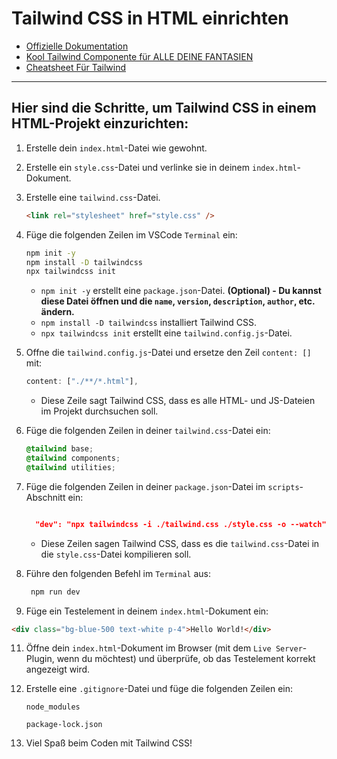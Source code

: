 # Tailwind CSS in HTML einrichten

- [Offizielle Dokumentation](https://tailwindcss.com/docs/installation)
- [Kool Tailwind Componente für ALLE DEINE FANTASIEN](https://tailwindflex.com/)
- [Cheatsheet Für Tailwind](https://tailwindcomponents.com/cheatsheet/)

---

## Hier sind die Schritte, um Tailwind CSS in einem HTML-Projekt einzurichten:

1. Erstelle dein `index.html`-Datei wie gewohnt.
2. Erstelle ein `style.css`-Datei und verlinke sie in deinem `index.html`-Dokument.
3. Erstelle eine `tailwind.css`-Datei.
   ```html
   <link rel="stylesheet" href="style.css" />
   ```
4. Füge die folgenden Zeilen im VSCode `Terminal` ein:

   ```bash
   npm init -y
   npm install -D tailwindcss
   npx tailwindcss init
   ```

   - `npm init -y` erstellt eine `package.json`-Datei. **(Optional) - Du kannst diese Datei öffnen und die `name`, `version`, `description`, `author`, etc. ändern.**
   - `npm install -D tailwindcss` installiert Tailwind CSS.
   - `npx tailwindcss init` erstellt eine `tailwind.config.js`-Datei.

5. Offne die `tailwind.config.js`-Datei und ersetze den Zeil `content: []` mit:
   ```js
   content: ["./**/*.html"],
   ```
   - Diese Zeile sagt Tailwind CSS, dass es alle HTML- und JS-Dateien im Projekt durchsuchen soll.
6. Füge die folgenden Zeilen in deiner `tailwind.css`-Datei ein:
   ```css
   @tailwind base;
   @tailwind components;
   @tailwind utilities;
   ```
7. Füge die folgenden Zeilen in deiner `package.json`-Datei im `scripts`-Abschnitt ein:

   ```json

     "dev": "npx tailwindcss -i ./tailwind.css ./style.css -o --watch"

   ```

   - Diese Zeilen sagen Tailwind CSS, dass es die `tailwind.css`-Datei in die `style.css`-Datei kompilieren soll.

8. Führe den folgenden Befehl im `Terminal` aus:
   ```bash
    npm run dev
   ```
9. Füge ein Testelement in deinem `index.html`-Dokument ein:

```html
<div class="bg-blue-500 text-white p-4">Hello World!</div>
```

11. Öffne dein `index.html`-Dokument im Browser (mit dem `Live Server`-Plugin, wenn du möchtest) und überprüfe, ob das Testelement korrekt angezeigt wird.

12. Erstelle eine `.gitignore`-Datei und füge die folgenden Zeilen ein:

    ```
    node_modules

    package-lock.json
    ```

13. Viel Spaß beim Coden mit Tailwind CSS!
